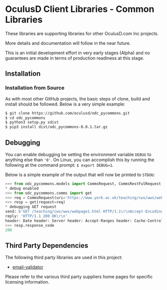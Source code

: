 # OculusD Client Libraries - Common Libraries

These libraries are supporting libraries for other OculusD.com Inc projects.

More details and documentation will follow in the near future. 

This is an initial development effort in very early stages (Alpha) and no 
guarantees are made in terms of production readiness at this stage.

## Installation

### Installation from Source

As with most other GitHub projects, the basic steps of clone, build and install 
should be followed. Below is a very simple example:

```bash
$ git clone https://github.com/oculusd/odc_pycommons.git
$ cd odc_pycommons
$ python3 setup.py sdist
$ pip3 install dist/odc_pycommons-0.0.1.tar.gz
```

## Debugging

You can enable debugging be setting the environment variable `DEBUG` to anything 
else than `'0'`. On Linux, you can accomplish this by running the following at 
the command prompt: `$ export DEBUG=1`.

Below is a simple example of the output that will now be printed to `STDOU`:

```python
>>> from odc_pycommons.models import CommsRequest, CommsRestFulRequest, CommsResponse
* debug enabled
>>> from odc_pycommons.comms import get
>>> req = CommsRequest(uri='https://www.york.ac.uk/teaching/cws/wws/webpage1.html')
>>> resp = get(request=req)
* debugging GET request
send: b'GET /teaching/cws/wws/webpage1.html HTTP/1.1\r\nAccept-Encoding: identity\r\nHost: www.york.ac.uk\r\nUser-Agent: Python-urllib/3.7\r\nConnection: close\r\n\r\n'
reply: 'HTTP/1.1 200 OK\r\n'
header: Date header: Server header: Accept-Ranges header: Cache-Control header: Expires header: Vary header: X-Frame-Options header: Content-Length header: Connection header: Content-Type 
>>> resp.response_code
200
```

## Third Party Dependencies

The following third party libraries are used in this project:

* [email-validator](https://github.com/JoshData/python-email-validator) 

Please refer to the various third party suppliers home pages for specific 
licensing information.
